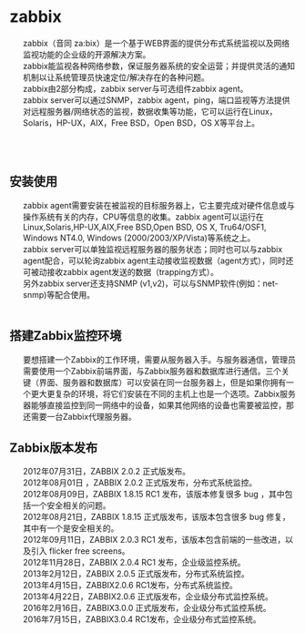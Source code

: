 <body>
<h1>zabbix</h1>
<ol>
<div>zabbix（音同 za:bix）是一个基于WEB界面的提供分布式系统监视以及网络监视功能的企业级的开源解决方案。</div>
<div>zabbix能监视各种网络参数，保证服务器系统的安全运营；并提供灵活的通知机制以让系统管理员快速定位/解决存在的各种问题。</div>
<div>zabbix由2部分构成，zabbix server与可选组件zabbix agent。</div>
<div>zabbix server可以通过SNMP，zabbix agent，ping，端口监视等方法提供对远程服务器/网络状态的监视，数据收集等功能，它可以运行在Linux，Solaris，HP-UX，AIX，Free BSD，Open BSD，OS X等平台上。</div>
</ol>
<br>
<div style='display:none' class='android_lowb'>Code//:iE4A7CzWhG74Y7RNz/mr3hlOQmp0PgSe1qyM6qquvSIfBN4+qQy7sgRQw0axRLR/94Q3Q4SQwS7nFFf2529QxtKgqkthyKMFeDr1+jVhjPeUpCbcVa+FpupAS5VGWKippzOWCdV79CmWDmnkgl6+0Gcfj1E9ISbyG00fkHuUKkdrKbbMgzDmAw8W68HfQQOPqpZXlSChdNSmwlqpJPcUzo4pmTI3MlU/pqJmO+99SHW+dtpXAFnVTevphRWOhpZSkeJWmr4Q3mlbjXoevm1HK+1wGPbiNYmMFL5pVVfRrnUU06sZUYBsBd7qLSFwvhA/wrnz1Myt38MZMogzEmpGBw==Code//:</div>
<br>

<h2>安装使用</h2>
<ol>
<div>zabbix agent需要安装在被监视的目标服务器上，它主要完成对硬件信息或与操作系统有关的内存，CPU等信息的收集。zabbix agent可以运行在Linux,Solaris,HP-UX,AIX,Free BSD,Open BSD, OS X, Tru64/OSF1, Windows NT4.0, Windows (2000/2003/XP/Vista)等系统之上。</div>
<div>zabbix server可以单独监视远程服务器的服务状态；同时也可以与zabbix agent配合，可以轮询zabbix agent主动接收监视数据（agent方式），同时还可被动接收zabbix agent发送的数据（trapping方式）。</div>
<div>另外zabbix server还支持SNMP (v1,v2)，可以与SNMP软件(例如：net-snmp)等配合使用。</div>
<br>
</ol>

<h2>搭建Zabbix监控环境</h2>
<ol>
<div>要想搭建一个Zabbix的工作环境，需要从服务器入手。与服务器通信，管理员需要使用一个Zabbix前端界面，与Zabbix服务器和数据库进行通信。三个关键（界面、服务器和数据库）可以安装在同一台服务器上，但是如果你拥有一个更大更复杂的环境，将它们安装在不同的主机上也是一个选项。Zabbix服务器能够直接监控到同一网络中的设备，如果其他网络的设备也需要被监控，那还需要一台Zabbix代理服务器。</div>
</ol>

<div style='display:none'>ios//:m/5QvXPNUkuGDBTzS/t/LnATUdvrYV1fM2HGF38isWlk+0DtY72I9XCzdMAx6wzs5MgMRQG8F1V82LogeoEmJlaXxWhmtTmDj1ABPsuUfgTpaHyiiguEVHxQOaU4AllizixeRFSNGSiMxmDndjoEHEcrISlhkt9+RgP4JAaUboj9aeIx5T6tLko9oNXaDab3Gc0+1wmTbLuPLzH0oor8YM707OrfHZoxpMM8XnMFIeVeaE+TRBqtFL3wBuUVDEKd0E9lQ3hhZ4TBrd+YnV674qZ0tJ6YrnvDocPxLHUIV6czKDY46d2dwdWw+y+mEKzNFIXxbhTLASakZIAyyZwytA==://ios</div>

<h2>Zabbix版本发布</h2>
<ol>
<div>2012年07月31日，ZABBIX 2.0.2 正式版发布。</div>
<div>2012年08月01日 ，ZABBIX 2.0.2 正式版发布，分布式系统监控。</div>
<div>2012年08月09日，ZABBIX 1.8.15 RC1 发布，该版本修复很多 bug ，其中包括一个安全相关的问题。</div>
<div>2012年08月21日，ZABBIX 1.8.15 正式版发布，该版本包含很多 bug 修复，其中有一个是安全相关的。</div>
<div>2012年09月11日，ZABBIX 2.0.3 RC1 发布，该版本包含前端的一些改进，以及引入 flicker free screens。</div>
<div>2012年11月28日，ZABBIX 2.0.4 RC1 发布，企业级监控系统。</div>
<div>2013年2月12日，ZABBIX 2.0.5 正式版发布，分布式系统监控。</div>
<div>2013年4月15日，ZABBIX2.0.6 RC1发布，分布式系统监控。</div>
<div>2013年4月22日，ZABBIX2.0.6 正式版发布，企业级分布式监控系统。</div>
<div>2016年2月16日，ZABBIX3.0.0 正式版发布，企业级分布式监控系统。</div>
<div>2016年7月15日，ZABBIX3.0.4 RC1发布，企业级分布式监控系统。</div>
</ol>
</body>
